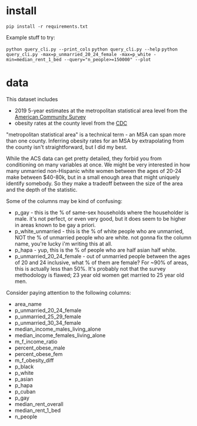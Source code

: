 # install

`pip install -r requirements.txt`

Example stuff to try:

`python query_cli.py --print_cols`
`python query_cli.py --help`
`python query_cli.py -max=p_unmarried_20_24_female -max=p_white -min=median_rent_1_bed --query="n_people>=150000" --plot`

# data

This dataset includes
* 2019 5-year estimates at the metropolitan statistical area level from the [American Community Survey](https://data.census.gov/cedsci/)
* obesity rates at the county level from the [CDC](https://gis.cdc.gov/grasp/diabetes/DiabetesAtlas.html)

"metropolitan statistical area" is a technical term - an MSA can span more than one county. Inferring obesity rates for an MSA by extrapolating from the county isn't straightforward, but I did my best.

While the ACS data can get pretty detailed, they forbid you from conditioning on many variables at once. We might be very interested in how many unmarried non-Hispanic white women between the ages of 20-24 make between $40-80k, but in a small enough area that might uniquely identify somebody. So they make a tradeoff between the size of the area and the depth of the statistic.

Some of the columns may be kind of confusing:
* p_gay - this is the % of same-sex households where the householder is male. it's not perfect, or even very good, but it does seem to be higher in areas known to be gay a priori.
* p_white_unmarried - this is the % of white people who are unmarried, NOT the % of unmarried people who are white. not gonna fix the column name, you're lucky i'm writing this at all.
* p_hapa - yup, this is the % of people who are half asian half white.
* p_unmarried_20_24_female - out of unmarried people between the ages of 20 and 24 inclusive, what % of them are female? For ~90% of areas, this is actually less than 50%. It's probably not that the survey methodology is flawed; 23 year old women get married to 25 year old men.

Consider paying attention to the following columns:
* area_name
* p_unmarried_20_24_female
* p_unmarried_25_29_female
* p_unmarried_30_34_female
* median_income_males_living_alone
* median_income_females_living_alone
* m_f_income_ratio
* percent_obese_male
* percent_obese_fem
* m_f_obesity_diff
* p_black
* p_white
* p_asian
* p_hapa
* p_cuban
* p_gay
* median_rent_overall
* median_rent_1_bed
* n_people
